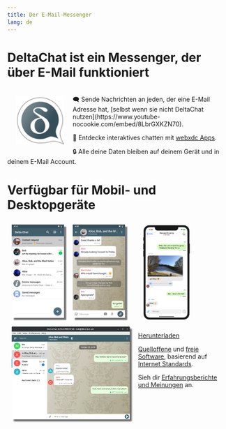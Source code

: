 ```yaml
---
title: Der E-Mail-Messenger
lang: de
---
```


# DeltaChat ist ein Messenger, der über E-Mail funktioniert

<img src="../assets/logos/delta-chat.svg" width="110" style="float: left; margin: 20px;" alt="The Delta Chat logo" />

<br>
🗨️ Sende Nachrichten an jeden, der eine E-Mail Adresse hat, [selbst wenn sie nicht DeltaChat nutzen](https://www.youtube-nocookie.com/embed/8LbrGXKZN70).

🥳 Entdecke interaktives chatten mit [webxdc Apps](https://webxdc.org).

🔒 Alle deine Daten bleiben auf deinem Gerät und in deinem E-Mail Account.

# Verfügbar für Mobil- und Desktopgeräte


<img src="../assets/blog/screenshots/2019-12-17-delta-chat-google-play-release-chat-list-light.png" width="120" 
style="float: left; margin: 10px;display: block;box-shadow: 5px 5px 2px #777;" alt="A screenshot of Delta Chat on Android showing chat list" />
<img src="../assets/blog/screenshots/2019-12-17-delta-chat-google-play-release-group-light.png" width="120" 
style="float: left; margin: 10px;display: block;box-shadow: 5px 5px 2px #777;" alt="A screenshot of Delta Chat on Android showing a chat" />

<img src="../assets/blog/desktop-screenshot.png" width="280" style="float:left; margin: 10px" alt="A screenshot of Delta Chat on desktop" />

<img src="../assets/blog/screenshots/2020-01-09-delta-chat-iOS-weekend-group-chat.png" width="110" style="margin: 10px" alt="A screenshot of Delta Chat on IOS" />

<a class="download-button" href="https://get.delta.chat">Herunterladen</a>

[Quelloffene](https://de.wikipedia.org/wiki/Open_Source)
und [freie Software](https://de.wikipedia.org/wiki/Freie_Software), basierend auf [Internet Standards](https://github.com/deltachat/deltachat-core-rust/blob/master/standards.md). 

Sieh dir [Erfahrungsberichte und Meinungen](user-voices) an.
